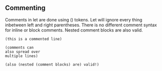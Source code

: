 ## Commenting
Comments in let are done using () tokens. Let will ignore every thing inbetween left and right parentheses. There is no different comment syntax for inline or block comments. 
Nested comment blocks are also valid.

```
(this is a commented line)

(comments can 
also spread over 
multiple lines)

(also (nested (comment blocks) are) valid!)
```
